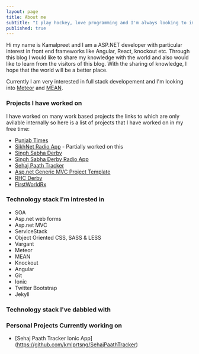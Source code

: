 ```yaml
---
layout: page
title: About me
subtitle: "I play hockey, love programming and I'm always looking to improve"
published: true
---
```



Hi my name is Kamalpreet and I am a ASP.NET developer with particular interest in front end frameworks like Angular, React, knockout etc. Through this blog I would like to share my knowledge with the world and also would like to learn from the visitors of this blog. With the sharing of knowledge, I hope that the world will be a better place.

Currently I am very interested in full stack developement and I'm looking into [Meteor](https://www.meteor.com/) and [MEAN](http://meanjs.org/).

### Projects I have worked on

I have worked on many work based projects the links to which are only avilable internally so here is a list of projects that I have worked on in my free time:

- [Punjab Times](http://www.punjabtimes.co.uk)
- [SikhNet Radio App](https://itunes.apple.com/app/gurbani-media-center/id487763229) - Partially worked on this
- [Singh Sabha Derby](http://www.sgssderby.co.uk)
- [Singh Sabha Derby Radio App](https://play.google.com/store/apps/details?id=uk.co.sgssderby.radio&hl=en_GB)
- [Sehaj Paath Tracker](http://sehajpaathtracker.com/)
- [Asp.net Generic MVC Project Template](https://github.com/kmlprtsng/MvcGenericProjectTemplate)
- [RHC Derby](http://rhchockey.github.io/)
- [FirstWorldRx](https://www.firstworldrx.com/)

### Technology stack I'm intrested in
- SOA
- Asp.net web forms 
- Asp.net MVC
- ServiceStack
- Object Oriented CSS, SASS & LESS
- Vargant
- Meteor
- MEAN
- Knockout
- Angular
- Git
- Ionic
- Twitter Bootstrap
- Jekyll

### Technology stack I've dabbled with

### Personal Projects Currently working on
- [Sehaj Paath Tracker Ionic App] (https://github.com/kmlprtsng/SehajPaathTracker)